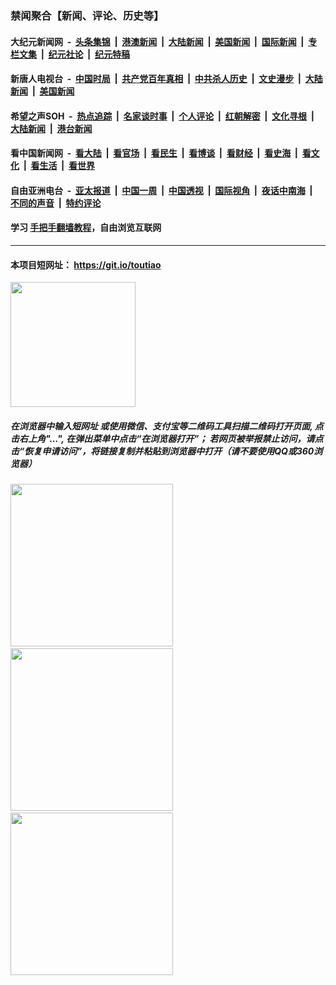 ### 禁闻聚合【新闻、评论、历史等】

#### 大纪元新闻网 &nbsp;-&nbsp; [头条集锦](indexes/E头条集锦.md?t=02050601) &nbsp;|&nbsp; [港澳新闻](indexes/E港澳新闻.md?t=02050601)  &nbsp;|&nbsp; [大陆新闻](indexes/E大陆新闻.md?t=02050601) &nbsp;|&nbsp; [美国新闻](indexes/E美国新闻.md?t=02050601) &nbsp;|&nbsp; [国际新闻](indexes/E国际新闻.md?t=02050601) &nbsp;|&nbsp; [专栏文集](indexes/E专栏文集.md?t=02050601) &nbsp;|&nbsp; [纪元社论](indexes/E纪元社论.md?t=02050601) &nbsp;|&nbsp; [纪元特稿](indexes/E纪元特稿.md?t=02050601) 

#### 新唐人电视台 &nbsp;-&nbsp; [中国时局](indexes/N中国时局.md?t=02050601) &nbsp;|&nbsp; [共产党百年真相](indexes/N共产党百年真相.md?t=02050601) &nbsp;|&nbsp; [中共杀人历史](indexes/N中共杀人历史.md?t=02050601) &nbsp;|&nbsp; [文史漫步](indexes/N文史漫步.md?t=02050601) &nbsp;|&nbsp; [大陆新闻](indexes/N大陆新闻.md?t=02050601) &nbsp;|&nbsp; [美国新闻](indexes/N美国新闻.md?t=02050601)

#### 希望之声SOH &nbsp;-&nbsp; [热点追踪](indexes/H热点追踪.md?t=02050601) &nbsp;|&nbsp; [名家谈时事](indexes/H名家谈时事.md?t=02050601) &nbsp;|&nbsp; [个人评论](indexes/H个人评论.md?t=02050601)  &nbsp;|&nbsp; [红朝解密](indexes/H红朝解密.md?t=02050601) &nbsp;|&nbsp; [文化寻根](indexes/H文化寻根.md?t=02050601) &nbsp;|&nbsp; [大陆新闻](indexes/H大陆新闻.md?t=02050601) &nbsp;|&nbsp; [港台新闻](indexes/H港台新闻.md?t=02050601)

#### 看中国新闻网 &nbsp;-&nbsp; [看大陆](indexes/S看大陆.md?t=02050601) &nbsp;|&nbsp; [看官场](indexes/S看官场.md?t=02050601) &nbsp;|&nbsp; [看民生](indexes/S看民生.md?t=02050601)  &nbsp;|&nbsp; [看博谈](indexes/S看博谈.md?t=02050601) &nbsp;|&nbsp; [看财经](indexes/S看财经.md?t=02050601) &nbsp;|&nbsp; [看史海](indexes/S看史海.md?t=02050601) &nbsp;|&nbsp; [看文化](indexes/S看文化.md?t=02050601) &nbsp;|&nbsp; [看生活](indexes/S看生活.md?t=02050601) &nbsp;|&nbsp; [看世界](indexes/S看世界.md?t=02050601)

#### 自由亚洲电台 &nbsp;-&nbsp; [亚太报道](indexes/R亚太报道.md?t=02050601) &nbsp;|&nbsp; [中国一周](indexes/R中国一周.md?t=02050601) &nbsp;|&nbsp; [中国透视](indexes/R中国透视.md?t=02050601)  &nbsp;|&nbsp; [国际视角](indexes/R国际视角.md?t=02050601) &nbsp;|&nbsp; [夜话中南海](indexes/R夜话中南海.md?t=02050601) &nbsp;|&nbsp; [不同的声音](indexes/R不同的声音.md?t=02050601) &nbsp;|&nbsp; [特约评论](indexes/R特约评论.md?t=02050601)

#### 学习 [手把手翻墙教程](https://github.com/gfw-breaker/guides/wiki)，自由浏览互联网

----

#### 本项目短网址： https://git.io/toutiao
<img src="https://raw.githubusercontent.com/gfw-breaker/banned-news/master/scripts/img/qr.png" width="200px"/>  

##### 在浏览器中输入短网址 或使用微信、支付宝等二维码工具扫描二维码打开页面, 点击右上角"...", 在弹出菜单中点击“在浏览器打开”； 若网页被举报禁止访问，请点击“恢复申请访问”，将链接复制并粘贴到浏览器中打开（请不要使用QQ或360浏览器）

<img src="https://raw.githubusercontent.com/gfw-breaker/banned-news/master/scripts/img/1.png" width="260px"/> &nbsp; <img src="https://raw.githubusercontent.com/gfw-breaker/banned-news/master/scripts/img/2.png" width="260px"/> &nbsp; <img src="https://raw.githubusercontent.com/gfw-breaker/banned-news/master/scripts/img/3.png" width="260px"/>
